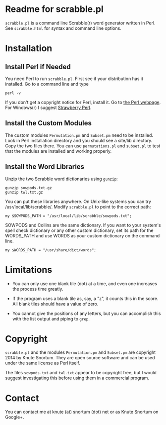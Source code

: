 Readme for scrabble.pl
======================

`scrabble.pl` is a command line Scrabble(r) word generator written in Perl.  See 
`scrabble.html` for syntax and command line options.

Installation
============

Install Perl if Needed
----------------------

You need Perl to run `scrabble.pl`.  First see if your distribution has it installed.  Go
to a command line and type

	perl -v

If you don't get a copyright notice for Perl, install it.  Go to 
[the Perl webpage](http://www.perl.org).  For Windows(r) I suggest 
[Strawberry Perl](http://www.strawberryperl.com).

Install the Custom Modules
--------------------------

The custom modules `Permutation.pm` and `Subset.pm` need to be installed.  Look in 
Perl installation directory and you should see a site/lib directory.  Copy the two
files there.  You can use `permutations.pl` and `subset.pl` to test that the 
modules are installed and working properly.

Install the Word Libraries
--------------------------

Unzip the two Scrabble word dictionaries using `gunzip`:

	gunzip sowpods.txt.gz
	gunzip twl.txt.gz

You can put these libraries anywhere.  On Unix-like systems you can try 
/usr/local/lib/scrabble/.  Modify `scrabble.pl` to point to the correct path:

	my $SOWPODS_PATH = "/usr/local/lib/scrabble/sowpods.txt";

SOWPODS and Collins are the same dictionary.  If you want to your system's spell check
dictionary or any other custom dictionary, set its path for the WORDS_PATH and use
WORDS as your custom dictionary on the command line.

	my $WORDS_PATH = "/usr/share/dict/words";

Limitations
===========

* You can only use one blank tile (dot) at a time, and even one increases the process
time greatly.

* If the program uses a blank tile as, say, a "z", it counts this in the score.  All
blank tiles should have a value of zero.

* You cannot give the positions of any letters, but you can accomplish this with the 
list output and piping to `grep`.

Copyright
=========

`scrabble.pl` and the modules `Permutation.pm` and `Subset.pm` are copyright 2014 by 
Knute Snortum.  They are open source software and can be used under the same license as
Perl itself.

The files `sowpods.txt` and `twl.txt` appear to be copyright free, but I would suggest
investigating this before using them in a commercial program.

Contact
=======

You can contact me at knute (at) snortum (dot) net or as Knute Snortum on Google+.
